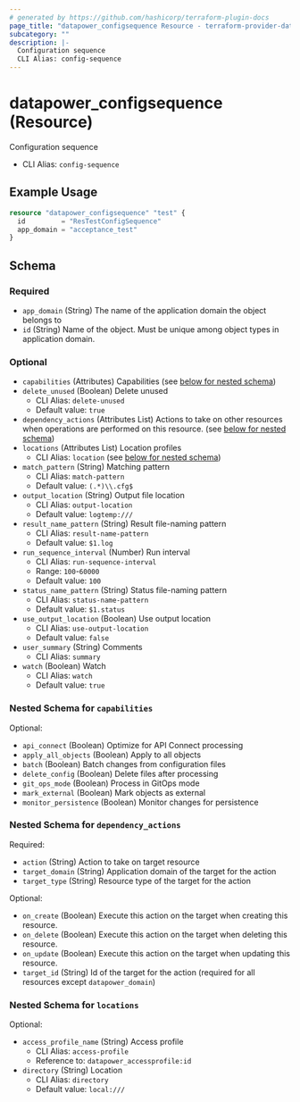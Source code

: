 ```yaml
---
# generated by https://github.com/hashicorp/terraform-plugin-docs
page_title: "datapower_configsequence Resource - terraform-provider-datapower"
subcategory: ""
description: |-
  Configuration sequence
  CLI Alias: config-sequence
---
```


# datapower_configsequence (Resource)

Configuration sequence
  - CLI Alias: `config-sequence`

## Example Usage

```terraform
resource "datapower_configsequence" "test" {
  id         = "ResTestConfigSequence"
  app_domain = "acceptance_test"
}
```

<!-- schema generated by tfplugindocs -->
## Schema

### Required

- `app_domain` (String) The name of the application domain the object belongs to
- `id` (String) Name of the object. Must be unique among object types in application domain.

### Optional

- `capabilities` (Attributes) Capabilities (see [below for nested schema](#nestedatt--capabilities))
- `delete_unused` (Boolean) Delete unused
  - CLI Alias: `delete-unused`
  - Default value: `true`
- `dependency_actions` (Attributes List) Actions to take on other resources when operations are performed on this resource. (see [below for nested schema](#nestedatt--dependency_actions))
- `locations` (Attributes List) Location profiles
  - CLI Alias: `location` (see [below for nested schema](#nestedatt--locations))
- `match_pattern` (String) Matching pattern
  - CLI Alias: `match-pattern`
  - Default value: `(.*)\\.cfg$`
- `output_location` (String) Output file location
  - CLI Alias: `output-location`
  - Default value: `logtemp:///`
- `result_name_pattern` (String) Result file-naming pattern
  - CLI Alias: `result-name-pattern`
  - Default value: `$1.log`
- `run_sequence_interval` (Number) Run interval
  - CLI Alias: `run-sequence-interval`
  - Range: `100`-`60000`
  - Default value: `100`
- `status_name_pattern` (String) Status file-naming pattern
  - CLI Alias: `status-name-pattern`
  - Default value: `$1.status`
- `use_output_location` (Boolean) Use output location
  - CLI Alias: `use-output-location`
  - Default value: `false`
- `user_summary` (String) Comments
  - CLI Alias: `summary`
- `watch` (Boolean) Watch
  - CLI Alias: `watch`
  - Default value: `true`

<a id="nestedatt--capabilities"></a>
### Nested Schema for `capabilities`

Optional:

- `api_connect` (Boolean) Optimize for API Connect processing
- `apply_all_objects` (Boolean) Apply to all objects
- `batch` (Boolean) Batch changes from configuration files
- `delete_config` (Boolean) Delete files after processing
- `git_ops_mode` (Boolean) Process in GitOps mode
- `mark_external` (Boolean) Mark objects as external
- `monitor_persistence` (Boolean) Monitor changes for persistence


<a id="nestedatt--dependency_actions"></a>
### Nested Schema for `dependency_actions`

Required:

- `action` (String) Action to take on target resource
- `target_domain` (String) Application domain of the target for the action
- `target_type` (String) Resource type of the target for the action

Optional:

- `on_create` (Boolean) Execute this action on the target when creating this resource.
- `on_delete` (Boolean) Execute this action on the target when deleting this resource.
- `on_update` (Boolean) Execute this action on the target when updating this resource.
- `target_id` (String) Id of the target for the action (required for all resources except `datapower_domain`)


<a id="nestedatt--locations"></a>
### Nested Schema for `locations`

Optional:

- `access_profile_name` (String) Access profile
  - CLI Alias: `access-profile`
  - Reference to: `datapower_accessprofile:id`
- `directory` (String) Location
  - CLI Alias: `directory`
  - Default value: `local:///`
